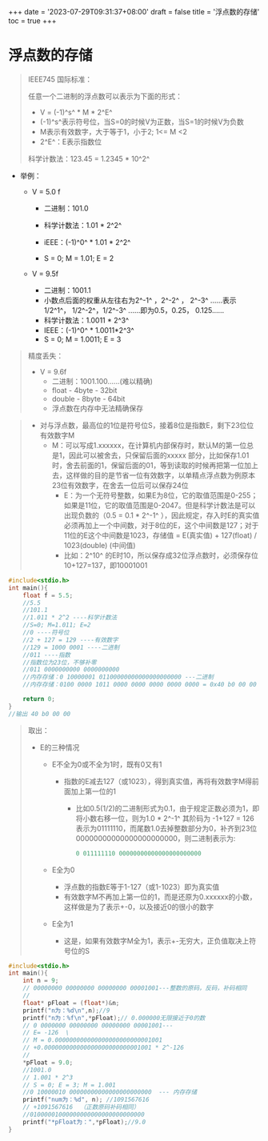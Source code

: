 +++
date = '2023-07-29T09:31:37+08:00'
draft = false
title = '浮点数的存储'
toc = true
+++

# 浮点数的存储

> IEEE745 国际标准：
>
> 任意一个二进制的浮点数可以表示为下面的形式：
>
> - V = (-1)^s^ * M * 2^E^
> - (-1)^s^表示符号位，当S=0的时候V为正数，当S=1的时候V为负数
> - M表示有效数字，大于等于1，小于2;   1<= M <2
> - 2^E^：E表示指数位
>
> 科学计数法：123.45 = 1.2345 * 10^2^

- 举例：

  - V = 5.0 f

    - 二进制：101.0
    - 科学计数法：1.01 * 2^2^

    - iEEE：(-1)^0^ * 1.01 * 2^2^
    - S = 0; M = 1.01; E = 2

  - V = 9.5f

    - 二进制：1001.1
    - 小数点后面的权重从左往右为2^-1^ ，2^-2^ ， 2^-3^ ......表示1/2^1^， 1/2^-2^，1/2^-3^ ......即为0.5，0.25， 0.125......
    - 科学计数法：1.0011 * 2^3^
    - IEEE：(-1)^0^ * 1.0011*2^3^
    - S  =  0; M = 1.0011; E = 3



> 精度丢失：
>
> - V = 9.6f
>   - 二进制：1001.100......(难以精确)
>   - float - 4byte - 32bit
>   - double - 8byte - 64bit
>   - 浮点数在内存中无法精确保存

> - 对与浮点数，最高位的1位是符号位S，接着8位是指数E，剩下23位位有效数字M
>   - M：可以写成1.xxxxxx，在计算机内部保存时，默认M的第一位总是1，因此可以被舍去，只保留后面的xxxxx 部分，比如保存1.01时，舍去前面的1，保留后面的01，等到读取的时候再把第一位加上去，这样做的目的是节省一位有效数字，以单精点浮点数为例原本23位有效数字，在舍去一位后可以保存24位
>     - E：为一个无符号整数，如果E为8位，它的取值范围是0-255；如果是11位，它的取值范围是0-2047。但是科学计数法是可以出现负数的（0.5 = 0.1 * 2^-1^ ），因此规定，存入时E的真实值必须再加上一个中间数，对于8位的E，这个中间数是127；对于11位的E这个中间数是1023，存储值 = E(真实值) + 127(float) / 1023(double) (中间值)
>     - 比如：2^10^ 的E时10，所以保存成32位浮点数时，必须保存位10+127=137，即10001001

```c
#include<stdio.h>
int main(){
    float f = 5.5;
    //5.5
    //101.1
    //1.011 * 2^2 ----科学计数法
    //S=0; M=1.011; E=2
    //0 ----符号位
    //2 + 127 = 129 ----有效数字
    //129 = 1000 0001 ----二进制
    //011 ----指数
    //指数位为23位，不够补零
    //011 0000000000 0000000000
    //内存存储：0 10000001 01100000000000000000000 ---二进制
    //内存存储：0100 0000 1011 0000 0000 0000 0000 0000 = 0x40 b0 00 00 ---十六进制

    return 0;
}
//输出 40 b0 00 00
```

> 取出：
>
> - E的三种情况
>
>   - E不全为0或不全为1时，既有0又有1
>
>     - 指数的E减去127（或1023），得到真实值，再将有效数字M得前面加上第一位的1
>
>       - 比如0.5(1/2)的二进制形式为0.1，由于规定正数必须为1，即将小数右移一位，则为1.0 * 2^-1^ 其阶码为 -1+127 = 126表示为01111110，而尾数1.0去掉整数部分为0，补齐到23位00000000000000000000000，则二进制表示为:
>
>         ```c
>         0 011111110 00000000000000000000000
>         ```
>
>   - E全为0
>
>     - 浮点数的指数E等于1-127（或1-1023）即为真实值
>     - 有效数字M不再加上第一位的1，而是还原为0.xxxxxx的小数，这样做是为了表示+-0，以及接近0的很小的数字
>
>   - E全为1
>
>     - 这是，如果有效数字M全为1，表示+-无穷大，正负值取决上符号位的S

```c
#include<stdio.h>
int main(){
    int n = 9;
    // 00000000 00000000 00000000 00001001---整数的原码，反码，补码相同
    //
    float* pFloat = (float*)&n;
    printf("n为：%d\n",n);//9
    printf("n为：%f\n",*pFloat);// 0.000000无限接近于0的数
    // 0 0000000 00000000 00000000 00001001---
    // E= -126  \
    // M = 0.000000000000000000000000001001
    // +0.000000000000000000000000001001 * 2^-126
    //
    *pFloat = 9.0;
    //1001.0
    // 1.001 * 2^3
    // S = 0; E = 3; M = 1.001
    //0 10000010 00000000000000000000000  --- 内存存储
    printf("num为：%d", n); //1091567616
    // +1091567616  （正数原码补码相同）
    //01000001000000000000000000000000
    printf("*pFloat为：",*pFloat);//9.0
}
```
